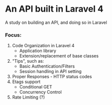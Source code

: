 # An API built in Laravel 4

A study on building an API, and doing so in Laravel

### Focus:
1. Code Organization in Laravel 4
	* Application library
	* Extension/replacement of base classes
2. "Tips", such as:
	* Basic Authentication/Filters
	* Session handling in API setting
3. Proper Responses - HTTP status codes
4. Etags support
	* Conditional GET
	* Concurrency Control
5. Rate Limiting (?)